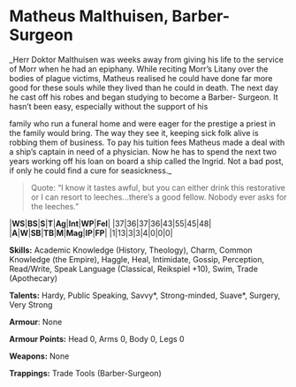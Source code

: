 # Matheus Malthuisen, Barber-Surgeon

_Herr Doktor Malthuisen was weeks away from giving his life to the service
 of Morr when he had an epiphany. While reciting Morr’s Litany over
 the bodies of plague victims, Matheus realised he could have done far
 more good for these souls while they lived than he could in death. The
 next day he cast off his robes and began studying to become a Barber-
 Surgeon. It hasn’t been easy, especially without the support of his
 
 family who run a funeral home and were eager for the prestige a priest
 in the family would bring. The way they see it, keeping sick folk alive
 is robbing them of business. To pay his tuition fees Matheus made a
 deal with a ship’s captain in need of a physician. Now he has to spend
 the next two years working off his loan on board a ship called the
 Ingrid. Not a bad post, if only he could find a cure for seasickness._
 
> Quote: “I know it tastes awful, but you can either drink this
 restorative or I can resort to leeches...there’s a good fellow. Nobody
 ever asks for the leeches.”
 
|**WS**|**BS**|**S**|**T**|**Ag**|**Int**|**WP**|**Fel**|
|37|36|37|36|43|55|45|48|
|**A**|**W**|**SB**|**TB**|**M**|**Mag**|**IP**|**FP**|
|1|13|3|3|4|0|0|0|

**Skills:** Academic Knowledge (History, Theology), Charm, Common
Knowledge (the Empire), Haggle, Heal, Intimidate, Gossip, Perception,
Read/Write, Speak Language (Classical, Reikspiel +10), Swim, Trade
(Apothecary)

**Talents:** Hardy, Public Speaking, Savvy*, Strong-minded, Suave*,
Surgery, Very Strong

**Armour**: None

**Armour Points:** Head 0, Arms 0, Body 0, Legs 0

**Weapons:** None

**Trappings:** Trade Tools (Barber-Surgeon)